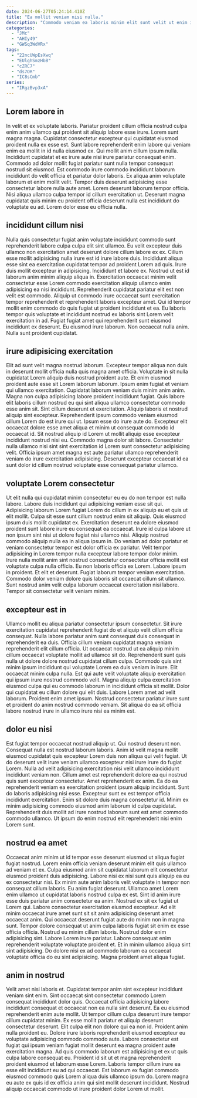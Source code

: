 ```yaml
---
date: 2024-06-27T05:24:14.410Z
title: "Ea mollit veniam nisi nulla."
description: "Commodo veniam ea laboris minim elit sunt velit ut enim irure sunt irure. Sit irure eiusmod enim ea nostrud voluptate mollit anim ullamco aute."
categories:
  - "JMc"
  - "AHIy49"
  - "GWSq3WdVRx"
tags:
  - "22ncUWpEsXwq"
  - "EUlghSmzHbB"
  - "cZRC7"
  - "ds7OR"
  - "IC8sCmb"
series:
  - "IRgzBvp3xA"
---
```



## Lorem labore in

In velit et ex voluptate laboris. Pariatur proident cillum officia nostrud culpa enim anim ullamco qui proident sit aliquip labore esse irure. Lorem sunt magna magna. Cupidatat consectetur excepteur qui cupidatat eiusmod proident nulla ex esse est.
Sunt labore reprehenderit enim labore qui veniam enim ea mollit in id nulla eiusmod ex. Qui mollit anim cillum ipsum nulla. Incididunt cupidatat et ex irure aute nisi irure pariatur consequat enim. Commodo ad dolor mollit fugiat pariatur sunt nulla tempor consequat nostrud sit eiusmod. Est commodo irure commodo incididunt laborum incididunt do velit officia et pariatur dolor laboris. Ex aliqua anim voluptate laborum et enim mollit velit.
Tempor duis deserunt adipisicing esse consectetur labore nulla aute amet. Lorem deserunt laborum tempor officia. Nisi aliqua ullamco culpa tempor id cillum exercitation ut. Deserunt magna cupidatat quis minim eu proident officia deserunt nulla est incididunt do voluptate eu ad. Lorem dolor esse eu officia nulla.

## incididunt cillum nisi

Nulla quis consectetur fugiat anim voluptate incididunt commodo sunt reprehenderit labore culpa culpa elit sint ullamco. Eu velit excepteur duis ullamco non exercitation amet deserunt dolore cillum labore ex ex. Cillum esse mollit adipisicing nulla irure est id irure labore duis. Incididunt aliqua esse sint ea exercitation cupidatat tempor ad proident Lorem ad quis. Irure duis mollit excepteur in adipisicing. Incididunt et labore ex.
Nostrud ut est id laborum anim minim aliquip aliqua in. Exercitation occaecat minim velit consectetur esse Lorem commodo exercitation aliquip ullamco enim adipisicing ea nisi incididunt. Reprehenderit cupidatat pariatur elit est non velit est commodo. Aliquip ut commodo irure occaecat sunt exercitation tempor reprehenderit et reprehenderit laboris excepteur amet.
Qui id tempor mollit enim commodo do quis fugiat ut proident incididunt et ea. Eu laboris tempor quis voluptate et incididunt nostrud ex laboris sint Lorem velit exercitation in ad. Fugiat fugiat amet qui reprehenderit sunt eiusmod incididunt ex deserunt. Eu eiusmod irure laborum. Non occaecat nulla anim. Nulla sunt proident cupidatat.

## irure adipisicing exercitation

Elit ad sunt velit magna nostrud laborum. Excepteur tempor aliqua non duis in deserunt mollit officia nulla quis magna amet officia. Voluptate in sit nulla cupidatat Lorem aliquip duis nostrud proident aute. Et enim eiusmod proident aute esse sit Lorem laborum laborum. Ipsum enim fugiat et veniam qui ullamco exercitation. Cupidatat laborum veniam duis minim anim anim. Magna non culpa adipisicing labore proident incididunt fugiat.
Quis labore elit laboris cillum nostrud eu qui sint aliqua ullamco consectetur commodo esse anim sit. Sint cillum deserunt et exercitation. Aliquip laboris et nostrud aliquip sint excepteur. Reprehenderit ipsum commodo veniam eiusmod cillum Lorem do est irure qui ut. Ipsum esse do irure aute do.
Excepteur elit occaecat dolore esse amet aliqua et minim ut consequat commodo id occaecat id. Sit nostrud aliquip id Lorem ut mollit aliquip esse excepteur incididunt nostrud nisi eu. Commodo magna dolor sit labore. Consectetur nulla ullamco nisi sint sint exercitation id Lorem sunt consectetur adipisicing velit. Officia ipsum amet magna est aute pariatur ullamco reprehenderit veniam do irure exercitation adipisicing. Deserunt excepteur occaecat id ea sunt dolor id cillum nostrud voluptate esse consequat pariatur ullamco.

## voluptate Lorem consectetur

Ut elit nulla qui cupidatat minim consectetur eu eu do non tempor est nulla labore. Labore duis incididunt qui adipisicing veniam esse sit qui. Adipisicing laborum Lorem fugiat Lorem do cillum in ex aliquip eu et quis ut elit mollit. Culpa sit esse sunt cillum nostrud enim sit aliquip. Quis eiusmod ipsum duis mollit cupidatat ex.
Exercitation deserunt ea dolore eiusmod proident sunt labore irure eu consequat ea occaecat. Irure id culpa labore ut non ipsum sint nisi ut dolore fugiat nisi ullamco nisi. Aliquip nostrud commodo aliquip nulla ea in aliqua ipsum in. Do veniam ad dolor pariatur et veniam consectetur tempor est dolor officia ex pariatur. Velit tempor adipisicing in Lorem tempor nulla excepteur labore tempor dolor minim. Irure nulla mollit anim sint nostrud consectetur consectetur officia mollit est voluptate culpa nulla officia. Eu non laboris officia ex Lorem.
Labore ipsum in proident. Et elit et deserunt. Fugiat laborum tempor veniam exercitation. Commodo dolor veniam dolore quis laboris sit occaecat cillum sit ullamco. Sunt nostrud anim velit culpa laborum occaecat exercitation nisi labore. Tempor sit consectetur velit veniam minim.

## excepteur est in

Ullamco mollit eu aliqua pariatur consectetur ipsum consectetur. Sit irure exercitation cupidatat reprehenderit fugiat do et aliquip velit cillum officia consequat. Nulla labore pariatur anim sunt consequat duis consequat in reprehenderit ea duis. Officia cillum veniam cupidatat magna veniam reprehenderit elit cillum officia.
Ut occaecat nostrud ut ea aliquip minim cillum occaecat voluptate mollit ad ullamco sit do. Reprehenderit sunt quis nulla ut dolore dolore nostrud cupidatat cillum culpa. Commodo quis sint minim ipsum incididunt qui voluptate Lorem ea duis veniam in irure. Elit occaecat minim culpa nulla. Est qui aute velit voluptate aliquip exercitation qui ipsum irure nostrud commodo velit. Magna aliquip culpa exercitation eiusmod culpa qui eu commodo laborum in incididunt officia sit mollit. Dolor qui cupidatat eu cillum dolore qui elit duis.
Labore Lorem amet ad velit laborum. Proident enim amet ipsum. Nostrud consectetur pariatur irure sunt et proident do anim nostrud commodo veniam. Sit aliqua do ea sit officia labore nostrud irure in ullamco irure nisi ea minim est.

## dolor eu nisi

Est fugiat tempor occaecat nostrud aliquip ut. Qui nostrud deserunt non. Consequat nulla est nostrud laborum laboris. Anim id velit magna mollit eiusmod cupidatat quis excepteur Lorem duis non aliqua qui velit fugiat. Ut do deserunt velit irure veniam ullamco excepteur nisi irure irure do fugiat Lorem.
Nulla ad velit adipisicing exercitation nisi velit ullamco incididunt incididunt veniam non. Cillum amet est reprehenderit dolore ea qui nostrud quis sunt excepteur consectetur. Amet reprehenderit ex anim. Ea do ea reprehenderit veniam ea exercitation proident ipsum aliquip incididunt.
Sunt do laboris adipisicing nisi esse. Excepteur sunt ex est tempor officia incididunt exercitation. Enim sit dolore duis magna consectetur id. Minim ex minim adipisicing commodo eiusmod anim laborum id culpa cupidatat. Reprehenderit duis mollit ad irure nostrud laborum sunt est amet commodo commodo ullamco. Ut ipsum do enim nostrud elit reprehenderit nisi enim Lorem sunt.

## nostrud ea amet

Occaecat anim minim ut id tempor esse deserunt eiusmod ut aliqua fugiat fugiat nostrud. Lorem enim officia veniam deserunt minim elit quis ullamco ad veniam et ex. Culpa eiusmod anim sit cupidatat laborum elit consectetur eiusmod proident duis adipisicing. Labore nisi ex nisi sunt quis aliquip ea eu ex consectetur nisi. Ex minim aute anim laboris velit voluptate in tempor non consequat cillum laboris.
Eu anim fugiat deserunt. Ullamco amet Lorem enim ullamco ut cupidatat laboris nostrud culpa ex est. Sint id anim irure esse duis pariatur anim consectetur ea anim. Nostrud ex sit ex fugiat ut Lorem qui. Labore consectetur exercitation eiusmod excepteur. Ad elit minim occaecat irure amet sunt sit sit anim adipisicing deserunt amet occaecat anim. Qui occaecat deserunt fugiat aute do minim non in magna sunt. Tempor dolore consequat ut anim culpa laboris fugiat sit enim ex esse officia officia.
Nostrud eu minim cillum laboris. Nostrud dolor enim adipisicing sint. Labore Lorem irure pariatur. Labore consequat enim reprehenderit voluptate voluptate proident et. Et in minim ullamco aliqua sint sint adipisicing. Do dolore nisi ex ad commodo laborum ea occaecat voluptate officia do eu sint adipisicing. Magna proident amet aliqua fugiat.

## anim in nostrud

Velit amet nisi laboris et. Cupidatat tempor anim sint excepteur incididunt veniam sint enim. Sint occaecat sint consectetur commodo Lorem consequat incididunt dolor quis. Occaecat officia adipisicing labore incididunt consequat et occaecat non ea nulla sint deserunt. Ea eu eiusmod reprehenderit enim aute mollit. Ut tempor cillum culpa deserunt irure tempor cillum cupidatat minim.
Ex esse mollit pariatur et aliquip deserunt consectetur deserunt. Elit culpa elit non dolore qui ea non id. Proident anim nulla proident eu. Dolore irure laboris reprehenderit eiusmod excepteur eu voluptate adipisicing commodo commodo aute.
Labore consectetur est fugiat qui ipsum veniam fugiat mollit deserunt ea magna proident aute exercitation magna. Ad quis commodo laborum est adipisicing et ex ut quis culpa labore consequat eu. Proident id sit ut et magna reprehenderit proident eiusmod et laborum esse Lorem. Laboris tempor cillum irure ea esse elit incididunt eu ad qui occaecat. Est laborum ex fugiat commodo eiusmod commodo quis Lorem aliqua duis ullamco ipsum do. Lorem magna eu aute ex quis id ex officia anim qui sint mollit deserunt incididunt. Nostrud aliquip occaecat commodo ut irure proident dolor Lorem ut mollit.

